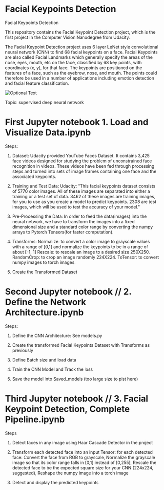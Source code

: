 # Facial Keypoints Detection
Facial Keypoints Detection


This repository contains the Facial Keypoint Detection project, which is the first project in the Computer Vision Nanodegree from Udacity.

The Facial Keypoint Detection project uses 6 layer LeNet style convolutional neural network (CNN) to find 68 facial keypoints on a face. Facial Keypoints are also called Facial Landmarks which generally specify the areas of the nose, eyes, mouth, etc on the face, classified by 68 key points, with coordinates (x, y), for that face. The keypoints are positioned on the features of a face, such as the eyebrow, nose, and mouth. The points could therefore be used in a number of applications including emotion detection and facial feature classification.



![Optional Text](C://Downloads/obama.png)

Topic: supervised deep neural network


# First Jupyter notebook 1. Load and Visualize Data.ipynb

Steps:
1) Dataset:
Udacity provided YouTube Faces Dataset. It contains 3,425 face videos designed for studying the problem of unconstrained face recognition in videos. These videos have been fed through processing steps and turned into sets of image frames containing one face and the associated keypoints.

2) Training and Test Data:
Udacity: "This facial keypoints dataset consists of 5770 color images. All of these images are separated into either a training or a test set of data. 3462 of these images are training images, for you to use as you create a model to predict keypoints.
2308 are test images, which will be used to test the accuracy of your model."


3) Pre-Processing the Data:
In order to feed the data(images) into the neural network, we have to transform the images into a fixed dimensional size and a standard color range by converting the numpy arrays to Pytorch Tensors(for faster computation).

4) Transforms:
Normalize: to convert a color image to grayscale values with a range of [0,1] and normalize the keypoints to be in a range of about [-1, 1]
Rescale: to rescale an image to a desired size 250X250.
RandomCrop: to crop an image randomly 224X224.
ToTensor: to convert numpy images to torch images.

5) Create the Transformed Dataset


# Second Jupyter notebook // 2. Define the Network Architecture.ipynb

Steps:

1) Define the CNN Architecture: See models.py

2) Create the transformed Facial Keypoints Dataset with Transforms as previously

3) Define Batch size and load data

4) Train the CNN Model and Track the loss

5) Save the model into Saved_models (too large size to pist here)


# Third Jupyter notebook // 3. Facial Keypoint Detection, Complete Pipeline.ipynb

Steps
1) Detect faces in any image using Haar Cascade Detector in the project

2) Transform each detected face into an input Tensor: for each detected face:
Convert the face from RGB to grayscale, Normalize the grayscale image so that its color range falls in [0,1] instead of [0,255], Rescale the detected face to be the expected square size for your CNN (224x224, suggested), Reshape the numpy image into a torch image

3) Detect and display the predicted keypoints




